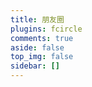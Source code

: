 ```yaml
---
title: 朋友圈
plugins: fcircle
comments: true
aside: false
top_img: false
sidebar: []
---
```

<link rel="stylesheet" href="https://cdn.jsdelivr.net/gh/612901/661111@main/themes/volantis/source/links.css">
